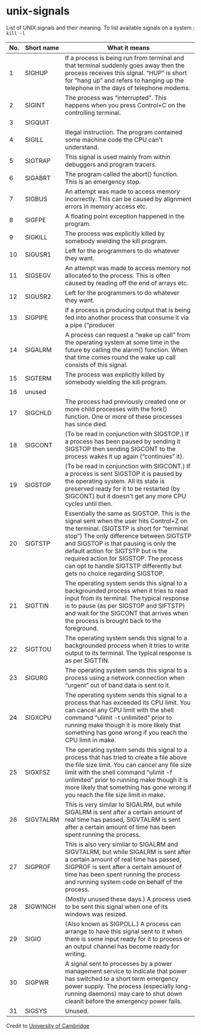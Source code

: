 # unix-signals
List of UNIX signals and their meaning.
To list available signals on a system : `kill -l`

| No. | Short name | What it means |
|-----|------------|---------------|
| 1 | SIGHUP | If a process is being run from terminal and that terminal suddenly goes away then the process receives this signal. “HUP” is short for “hang up” and refers to hanging up the telephone in the days of telephone modems. |
| 2 | SIGINT | The process was “interrupted”. This happens when you press Control+C on the controlling terminal. |
| 3 | SIGQUIT |
| 4 | SIGILL | Illegal instruction. The program contained some machine code the CPU can't understand. |
| 5 | SIGTRAP | This signal is used mainly from within debuggers and program tracers. |
| 6 | SIGABRT | The program called the abort() function. This is an emergency stop. |
| 7 | SIGBUS | An attempt was made to access memory incorrectly. This can be caused by alignment errors in memory access etc. |
| 8 | SIGFPE | A floating point exception happened in the program. |
| 9 | SIGKILL | The process was explicitly killed by somebody wielding the kill program. |
| 10 | SIGUSR1 | Left for the programmers to do whatever they want. |
| 11 | SIGSEGV | An attempt was made to access memory not allocated to the process. This is often caused by reading off the end of arrays etc. |
| 12 | SIGUSR2 | Left for the programmers to do whatever they want. |
| 13 | SIGPIPE | If a process is producing output that is being fed into another process that consume it via a pipe (“producer | consumer”) and the consumer dies then the producer is sent this signal. |
| 14 | SIGALRM | A process can request a “wake up call” from the operating system at some time in the future by calling the alarm() function. When that time comes round the wake up call consists of this signal. |
| 15 | SIGTERM | The process was explicitly killed by somebody wielding the kill program. |
| 16 | unused |
| 17 | SIGCHLD | The process had previously created one or more child processes with the fork() function. One or more of these processes has since died. |
| 18 | SIGCONT | (To be read in conjunction with SIGSTOP.) If a process has been paused by sending it SIGSTOP then sending SIGCONT to the process wakes it up again (“continues” it). |
| 19 | SIGSTOP | (To be read in conjunction with SIGCONT.) If a process is sent SIGSTOP it is paused by the operating system. All its state is preserved ready for it to be restarted (by SIGCONT) but it doesn't get any more CPU cycles until then. |
| 20 | SIGTSTP | Essentially the same as SIGSTOP. This is the signal sent when the user hits Control+Z on the terminal. (SIGTSTP is short for “terminal stop”) The only difference between SIGTSTP and SIGSTOP is that pausing is only the default action for SIGTSTP but is the required action for SIGSTOP. The process can opt to handle SIGTSTP differently but gets no choice regarding SIGSTOP. |
| 21 | SIGTTIN | The operating system sends this signal to a backgrounded process when it tries to read input from its terminal. The typical response is to pause (as per SIGSTOP and SIFTSTP) and wait for the SIGCONT that arrives when the process is brought back to the foreground. |
| 22 | SIGTTOU | The operating system sends this signal to a backgrounded process when it tries to write output to its terminal. The typical response is as per SIGTTIN. |
| 23 | SIGURG | The operating system sends this signal to a process using a network connection when “urgent” out of band data is sent to it. |
| 24 | SIGXCPU | The operating system sends this signal to a process that has exceeded its CPU limit. You can cancel any CPU limit with the shell command “ulimit -t unlimited” prior to running make though it is more likely that something has gone wrong if you reach the CPU limit in make. |
| 25 | SIGXFSZ | The operating system sends this signal to a process that has tried to create a file above the file size limit. You can cancel any file size limit with the shell command “ulimit -f unlimited” prior to running make though it is more likely that something has gone wrong if you reach the file size limit in make. |
| 26 | SIGVTALRM | This is very similar to SIGALRM, but while SIGALRM is sent after a certain amount of real time has passed, SIGVTALRM is sent after a certain amount of time has been spent running the process. |
| 27 | SIGPROF | This is also very similar to SIGALRM and SIGVTALRM, but while SIGALRM is sent after a certain amount of real time has passed, SIGPROF is sent after a certain amount of time has been spent running the process and running system code on behalf of the process. |
| 28 | SIGWINCH | (Mostly unused these days.) A process used to be sent this signal when one of its windows was resized. |
| 29 | SIGIO | (Also known as SIGPOLL.) A process can arrange to have this signal sent to it when there is some input ready for it to process or an output channel has become ready for writing. |
| 30 | SIGPWR | A signal sent to processes by a power management service to indicate that power has switched to a short term emergency power supply. The process (especially long-running daemons) may care to shut down cleanlt before the emergency power fails. |
| 31 | SIGSYS | Unused. |

Credit to [University of Cambridge](http://www.ucs.cam.ac.uk/docs/course-notes/unix-courses/Building/files/signals.pdf)
